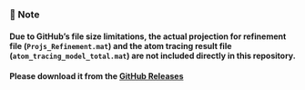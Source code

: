 ### 📌 Note
#### Due to GitHub’s file size limitations, the actual projection for refinement file (`Projs_Refinement.mat`) and the atom tracing result file (`atom_tracing_model_total.mat`) are not included directly in this repository.  
#### Please download it from the **[GitHub Releases](https://github.com/pAET-TBG/Supplementary-Data-Codes/releases/tag/BLGexpdata)**
